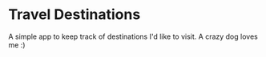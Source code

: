 # Travel Destinations

A simple app to keep track of destinations I'd like to visit.
A crazy dog loves me :)
